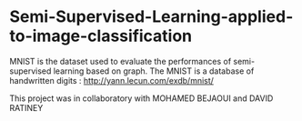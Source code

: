 # Semi-Supervised-Learning-applied-to-image-classification
MNIST is the dataset used to evaluate the performances of semi-supervised learning based on graph.
The MNIST is a database of handwritten digits : http://yann.lecun.com/exdb/mnist/

This project was in collaboratory with MOHAMED BEJAOUI and DAVID RATINEY
